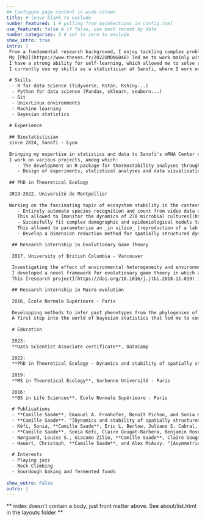 ```yaml
---
## Configure page content in wide column
title: # leave blank to exclude
number_featured: 1 # pulling from mainSections in config.toml
use_featured: false # if false, use most recent by date
number_categories: 3 # set to zero to exclude
show_intro: true
intro: |
 From a fundamental research background, I enjoy tackling complex problems through statistics and data analysis.
 My [PhD](https://www.theses.fr/2022UMONG048) led me to work mainly with Python and R, but I'm always interested in learning new tools and approaches.
 I have a strong ability for self-learning, which allowed me to solve a wide variety of problems such as fitting demographic models on [ecological](https://doi.org/10.1111/ele.13692) [data](https://doi.org/10.1098/rspb.2022.0543) using bayesian statistics, or [automated species identification](https://doi.org/10.1098/rspb.2022.0543) and counting from videos data.
 I currently use my skills as a statistician at Sanofi, where I work on R&D of vaccines.
 
 # Skills
  - R for data science (Tidyverse, Rstan, Rshiny...)
  - Python for data science (Pandas, sklearn, seaborn...)
  - Git
  - Unix/Linux environments
  - Machine learning
  - Bayesian statistics
  
 # Experience
 
 ## Biostatistician
 since 2024, Sanofi - Lyon
 
 Bringing my expertise in statistics and data to Sanofi's mRNA Center of Excellence -- a structure dedicated to the R&D of mRNA vaccines.
 I work on various projects, among which:
    - The development an R-package for thermostability analyses through bayesian statistics.
    - Design of experiments, statistical analyses and data vizualisation.
 
 ## PhD in Theoretical Ecology
 
 2019-2022, Université de Montpellier
 
 Working on the fascinating topic of ecosystem stability in the context of global changes. Conducting research at the crossroads of life sciences and mathematics led me to:
    - Entirely automate species recognition and count from video data using [machine learning]({{< ref "/Species_id">}}), reaching up to 99% accuracy _vs._ 80% for human observers.
    This allowed to [monitor the dynamics of 270 microbial cultures](https://doi.org/10.1098/rspb.2022.0543), a tenfold increase from human recognition and counting. 
    - Succesfully fit complex demographic and epidemiological models to time series using [bayesian statistics]({{< ref "/bayes_demo_fit">}}).
    This allowed to parameterize an _in silico_ [reproduction of a lab experiment](https://doi.org/10.1098/rspb.2022.0543) and to estimate the transmission rate and virulence of an [intra-cellular parasite](https://doi.org/10.1111/ele.13692).
    - Develop a dimension reduction method for spatially structured dynamical systems using formal mathematics.

  ## Research internship in Evolutionary Game Theory
  
  2017, University of British Columbia - Vancouver
  
  Investigating the effect of environmental heterogeneity and environmental feedbacks on the evolutionary stable strategies of classical games.
  I developed a novel framework for evolutionary game theory in which an agent's strategy affects its local environment, and an agent's environment affects its fitness, resulting in a strategy-environment feedback.
  This [research project](https://doi.org/10.1016/j.jtbi.2018.11.019) involved both numerical simulations and analytical modeling.

  ## Research internship in Macro-evolution
  
  2016, École Normale Supérieure - Paris
  
  Developping methods to infer past phenotypes from the phylogenies of co-evolving clades (*e.g.*, figs and fig wasps).
  A first step into the world of bayesian statistics that led me to code a bayesian integrator from scratch to handle the complex model structures involved.
  
  # Education
  
  2023:
  **Data Scientist Associate certificate**, DataCamp
  
  2022:
  **PhD in Theoretical Ecology - Dynamics and stability of spatially structured ecosytems**, Université de Montpellier - Montpellier
  
  2019:
  **MS in Theoretical Ecology**, Sorbonne Université - Paris
  
  2016:
  **BS in Life Sciences**, École Normale Supérieure - Paris
  
  # Publications
  - **Camille Saade**, Emanuel A. Fronhofer, Benoît Pichon, and Sonia Kéfi. "[Landscape structure affects metapopulation-scale tipping points](https://doi.org/10.1086/724550)." The American Naturalist 202, no. 1 (2023): E000-E000.
  - **Camille Saade**. "[Dynamics and stability of spatially structured ecosystems](https://www.theses.fr/2022UMONG048)." PhD diss., Université de Montpellier, 2022.
  - Kéfi, Sonia, **Camille Saade**, Eric L. Berlow, Juliano S. Cabral, and Emanuel A. Fronhofer. "[Scaling up our understanding of tipping points](https://doi.org/10.1098/rstb.2021.0386)." Philosophical Transactions of the Royal Society B 377, no. 1857 (2022): 20210386.
  - **Camille Saade**, Sonia Kéfi, Claire Gougat-Barbera, Benjamin Rosenbaum, and Emanuel A. Fronhofer. "[Spatial autocorrelation of local patch extinctions drives recovery dynamics in metacommunities](https://doi.org/10.1098/rspb.2022.0543)." Proceedings of the Royal Society B 289, no. 1972 (2022): 20220543.
  - Nørgaard, Louise S., Giacomo Zilio, **Camille Saade**, Claire Gougat‐Barbera, Matthew D. Hall, Emanuel A. Fronhofer, and Oliver Kaltz. "[An evolutionary trade‐off between parasite virulence and dispersal at experimental invasion fronts](https://doi.org/10.1111/ele.13692)." Ecology Letters 24, no. 4 (2021): 739-750.
  - Hauert, Christoph, **Camille Saade**, and Alex McAvoy. "[Asymmetric evolutionary games with environmental feedback](https://doi.org/10.1016/j.jtbi.2018.11.019)." Journal of theoretical biology 462 (2019): 347-360.
  
  # Interests
  - Playing jazz
  - Rock Climbing
  - Sourdough baking and fermented foods
  
show_outro: False
outro: |
---
```


** index doesn't contain a body, just front matter above.
See about/list.html in the layouts folder **